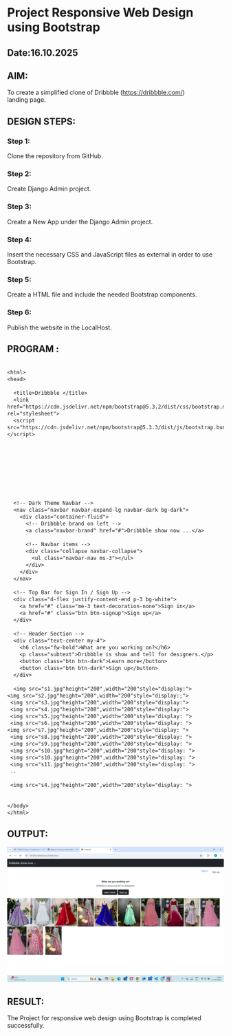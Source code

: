 # Project Responsive Web Design using Bootstrap
## Date:16.10.2025

## AIM:
To create a simplified clone of Dribbble (https://dribbble.com/) landing page.


## DESIGN STEPS:

### Step 1:
Clone the repository from GitHub.

### Step 2:
Create Django Admin project.

### Step 3:
Create a New App under the Django Admin project.

### Step 4:
Insert the necessary CSS and JavaScript files as external in order to use Bootstrap.

### Step 5:
Create a HTML file and include the needed Bootstrap components.

### Step 6:
Publish the website in the LocalHost.

## PROGRAM :
```

<html>
<head>
  
  <title>Dribbble </title>
  <link href="https://cdn.jsdelivr.net/npm/bootstrap@5.3.2/dist/css/bootstrap.min.css" rel="stylesheet">
  <script src="https://cdn.jsdelivr.net/npm/bootstrap@5.3.3/dist/js/bootstrap.bundle.min.js"></script>


 
 
 
 
 

  
  <!-- Dark Theme Navbar -->
  <nav class="navbar navbar-expand-lg navbar-dark bg-dark">
    <div class="container-fluid">
      <!-- Dribbble brand on left -->
      <a class="navbar-brand" href="#">Dribbble show now ...</a>

      <!-- Navbar items -->
      <div class="collapse navbar-collapse">
        <ul class="navbar-nav ms-3"></ul>
      </div>
    </div>
  </nav>

  <!-- Top Bar for Sign In / Sign Up -->
  <div class="d-flex justify-content-end p-3 bg-white">
    <a href="#" class="me-3 text-decoration-none">Sign in</a>
    <a href="#" class="btn btn-signup">Sign up</a>
  </div>

  <!-- Header Section -->
  <div class="text-center my-4">
    <h6 class="fw-bold">What are you working on?</h6>
    <p class="subtext">Dribbble is show and tell for designers.</p>
    <button class="btn btn-dark">Learn more</button>
    <button class="btn btn-dark">Sign up</button>
  </div>

  <img src="s1.jpg"height="200",width="200"style="display:">
<img src="s2.jpg"height="200",width="200"style="display:;">
 <img src="s3.jpg"height="200",width="200"style="display:">
 <img src="s4.jpg"height="200",width="200"style="display:">
 <img src="s5.jpg"height="200",width="200"style="display: ">
 <img src="s6.jpg"height="200",width="200"style="display: ">
<img src="s7.jpg"height="200",width="200"style="display: ">
 <img src="s8.jpg"height="200",width="200"style="display: ">
 <img src="s9.jpg"height="200",width="200"style="display: ">
 <img src="s10.jpg"height="200",width="200"style="display: ">
 <img src="s10.jpg"height="200",width="200"style="display: ">
 <img src="s11.jpg"height="200",width="200"style="display: ">
 ..
 
 <img src="s4.jpg"height="200",width="200"style="display: ">


</body>
</html>
```

## OUTPUT:
![alt text](<Screenshot (45).png>)


## RESULT:
The Project for responsive web design using Bootstrap is completed successfully.
